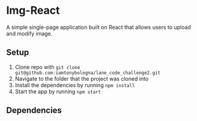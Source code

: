 # Img-React
A simple single-page application built on React that allows users to upload and modify image.

## Setup
1. Clone repo with `git clone git@github.com:iamtonybologna/lane_code_challenge2.git`
2. Navigate to the folder that the project was cloned into
3. Install the dependencies by running `npm install`
4. Start the app by running `npm start`

## Dependencies

